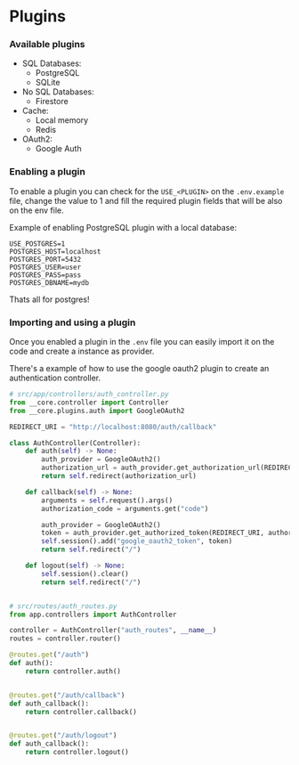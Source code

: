 # Plugins

### Available plugins

- SQL Databases:
    - PostgreSQL
    - SQLite
- No SQL Databases:
    - Firestore
- Cache:
    - Local memory
    - Redis
- OAuth2:
    - Google Auth

### Enabling a plugin

To enable a plugin you can check for the `USE_<PLUGIN>` on the `.env.example`
file, change the value to 1 and fill the required plugin fields that will be
also on the env file.

Example of enabling PostgreSQL plugin with a local database:

```shell
USE_POSTGRES=1
POSTGRES_HOST=localhost
POSTGRES_PORT=5432
POSTGRES_USER=user
POSTGRES_PASS=pass
POSTGRES_DBNAME=mydb
```

Thats all for postgres!

### Importing and using a plugin

Once you enabled a plugin in the `.env` file you can easily import it on the code
and create a instance as provider.

There's a example of how to use the google oauth2 plugin to create an authentication
controller.

```python
# src/app/controllers/auth_controller.py
from __core.controller import Controller
from __core.plugins.auth import GoogleOAuth2

REDIRECT_URI = "http://localhost:8080/auth/callback"

class AuthController(Controller):
    def auth(self) -> None:
        auth_provider = GoogleOAuth2()
        authorization_url = auth_provider.get_authorization_url(REDIRECT_URI)
        return self.redirect(authorization_url)

    def callback(self) -> None:
        arguments = self.request().args()
        authorization_code = arguments.get("code") 

        auth_provider = GoogleOAuth2()
        token = auth_provider.get_authorized_token(REDIRECT_URI, authorization_code)
        self.session().add("google_oauth2_token", token)
        return self.redirect("/")

    def logout(self) -> None:
        self.session().clear()
        return self.redirect("/")


# src/routes/auth_routes.py
from app.controllers import AuthController

controller = AuthController("auth_routes", __name__)
routes = controller.router()

@routes.get("/auth")
def auth():
    return controller.auth()


@routes.get("/auth/callback")
def auth_callback():
    return controller.callback()


@routes.get("/auth/logout")
def auth_callback():
    return controller.logout()
```
